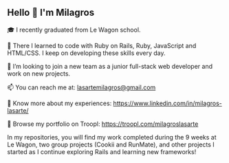 ## Hello 👋 I'm Milagros


:mortar_board: I recently graduated from Le Wagon school.

🌱 There I learned to code with Ruby on Rails, Ruby, JavaScript and HTML/CSS. I keep on developing these skills every day.

:space_invader: I’m looking to join a new team as a junior full-stack web developer and work on new projects.

📫 You can reach me at: lasartemilagros@gmail.com

📄 Know more about my experiences: https://www.linkedin.com/in/milagros-lasarte/

🔎 Browse my portfolio on Troopl: https://troopl.com/milagroslasarte

In my repositories, you will find my work completed during the 9 weeks at Le Wagon, two group projects (Cookii and RunMate), and other projects I started as I continue exploring Rails and learning new frameworks!
